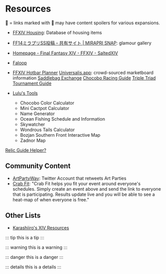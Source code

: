 # Resources

🙈 = links marked with 🙈 may have content spoilers for various expansions. 

- [FFXIV Housing](https://en.ff14housing.com/): Database of housing items
- [FF14ミラプリSS投稿・共有サイト | MIRAPRI SNAP](https://mirapri.com/): glamour gallery
- [Homepage - Final Fantasy XIV - FFXIV - SaltedXIV](https://saltedxiv.com/)
- [Faloop](https://faloop.app/)
- [FFXIV Hotbar Planner](https://xivbars.bejezus.com/)
[Universalis.app](https://universalis.app/): crowd-sourced marketboard information
[Saddlebag Exchange](https://saddlebagexchange.com/)
[Chocobo Racing Guide](https://ffxivchocoboracing.wordpress.com/)
[Triple Triad Tournament Guide](https://www.reddit.com/r/ffxiv/comments/bn279r/a_triple_triad_tournament_guide/)

- [Lulu's Tools](https://ffxiv.pf-n.co/)
	- Chocobo Color Calculator
	- Mini Cactpot Calculator
	- Name Generator
	- Ocean Fishing Schedule and Information
	- Skywatcher
	- Wondrous Tails Calculator
	- Bozjan Southern Front Interactive Map
	- Zadnor Map

[Relic Guide Helper?](https://docs.google.com/document/d/120q5XVHNeT90oN0BovzOGSp_BtitHstXaOsZnksLU38/edit)


## Community Content
- [ArtPartyWay](https://twitter.com/artpartiesffxiv): Twitter Account that retweets Art Parties
- [Crab Fit](https://crab.fit/): "Crab Fit helps you fit your event around everyone's schedules. Simply create an event above and send the link to everyone that is participating. Results update live and you will be able to see a heat-map of when everyone is free."
## Other Lists
- [Karashiiro's XIV Resources](https://karashiiro.github.io/xiv-resources/)













<badge type="tip" text="tip" vertical="mid"/> <badge type="warning" text="warning" vertical="mid"/> <badge type="danger" text="danger" vertical="mid"/>

::: tip
this is a tip
:::

::: warning
this is a warning
:::

::: danger
this is a danger
:::

::: details
this is a details
:::
